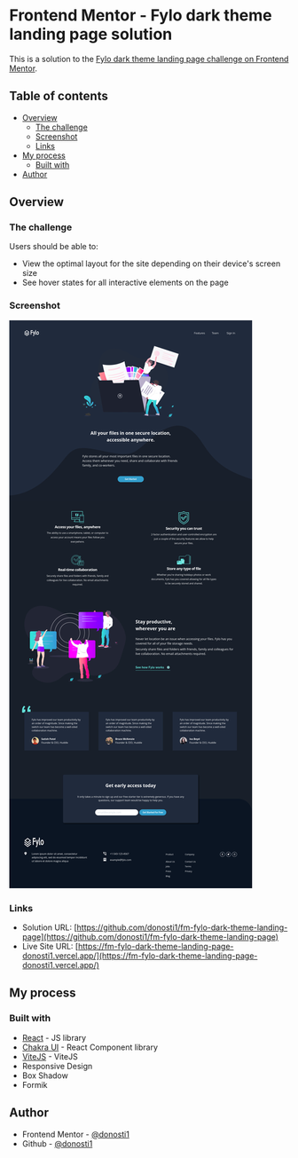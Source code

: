 # Frontend Mentor - Fylo dark theme landing page solution

This is a solution to the [Fylo dark theme landing page challenge on Frontend Mentor](https://www.frontendmentor.io/challenges/fylo-dark-theme-landing-page-5ca5f2d21e82137ec91a50fd).

## Table of contents

- [Overview](#overview)
  - [The challenge](#the-challenge)
  - [Screenshot](#screenshot)
  - [Links](#links)
- [My process](#my-process)
  - [Built with](#built-with)
- [Author](#author)



## Overview

### The challenge

Users should be able to:

- View the optimal layout for the site depending on their device's screen size
- See hover states for all interactive elements on the page

### Screenshot

![](./screenshot.jpg)

### Links

- Solution URL: [https://github.com/donosti1/fm-fylo-dark-theme-landing-page](https://github.com/donosti1/fm-fylo-dark-theme-landing-page)
- Live Site URL: [https://fm-fylo-dark-theme-landing-page-donosti1.vercel.app/](https://fm-fylo-dark-theme-landing-page-donosti1.vercel.app/)

## My process

### Built with

- [React](https://reactjs.org/) - JS library
- [Chakra UI](https://chakra-ui.com/) - React Component library
- [ViteJS](https://vitejs.dev/) - ViteJS
- Responsive Design
- Box Shadow
- Formik

## Author

- Frontend Mentor - [@donosti1](https://www.frontendmentor.io/profile/donosti1)
- Github - [@donosti1](https://github.com/donosti1)